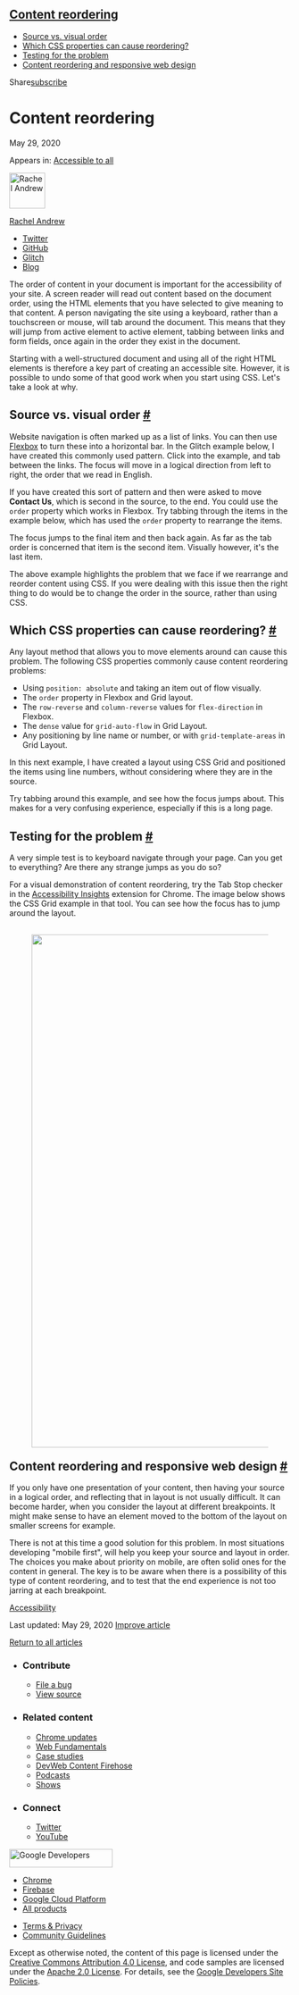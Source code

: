 





## <a href="#content-reordering" class="w-toc__header--link">Content reordering</a>

- [Source vs. visual order](#source-vs.-visual-order)
- [Which CSS properties can cause reordering?](#which-css-properties-can-cause-reordering)
- [Testing for the problem](#testing-for-the-problem)
- [Content reordering and responsive web design](#content-reordering-and-responsive-web-design)

Share<a href="/newsletter/" class="gc-analytics-event w-actions__fab w-actions__fab--subscribe"><span>subscribe</span></a>

# Content reordering

May 29, 2020

<span class="w-post-signpost__title">Appears in:</span> <a href="/accessible" class="w-post-signpost__link">Accessible to all</a>

[<img src="https://web-dev.imgix.net/image/admin/dUAN2DEXHRT6G6iPrIby.jpg?auto=format&amp;fit=crop&amp;h=64&amp;w=64" alt="Rachel Andrew" class="w-author__image" sizes="(min-width: 64px) 64px, calc(100vw - 48px)" srcset="https://web-dev.imgix.net/image/admin/dUAN2DEXHRT6G6iPrIby.jpg?fit=crop&amp;h=64&amp;w=64&amp;auto=format&amp;dpr=1&amp;q=75, https://web-dev.imgix.net/image/admin/dUAN2DEXHRT6G6iPrIby.jpg?fit=crop&amp;h=64&amp;w=64&amp;auto=format&amp;dpr=2&amp;q=50 2x, https://web-dev.imgix.net/image/admin/dUAN2DEXHRT6G6iPrIby.jpg?fit=crop&amp;h=64&amp;w=64&amp;auto=format&amp;dpr=3&amp;q=35 3x, https://web-dev.imgix.net/image/admin/dUAN2DEXHRT6G6iPrIby.jpg?fit=crop&amp;h=64&amp;w=64&amp;auto=format&amp;dpr=4&amp;q=23 4x, https://web-dev.imgix.net/image/admin/dUAN2DEXHRT6G6iPrIby.jpg?fit=crop&amp;h=64&amp;w=64&amp;auto=format&amp;dpr=5&amp;q=20 5x" width="64" height="64" />](/authors/rachelandrew/)

<a href="/authors/rachelandrew/" class="w-author__name-link">Rachel Andrew</a>

- <a href="https://twitter.com/rachelandrew" class="w-author__link">Twitter</a>
- <a href="https://github.com/rachelandrew" class="w-author__link">GitHub</a>
- <a href="https://glitch.com/@rachelandrew" class="w-author__link">Glitch</a>
- <a href="https://rachelandrew.co.uk/" class="w-author__link">Blog</a>

The order of content in your document is important for the accessibility of your site. A screen reader will read out content based on the document order, using the HTML elements that you have selected to give meaning to that content. A person navigating the site using a keyboard, rather than a touchscreen or mouse, will tab around the document. This means that they will jump from active element to active element, tabbing between links and form fields, once again in the order they exist in the document.

Starting with a well-structured document and using all of the right HTML elements is therefore a key part of creating an accessible site. However, it is possible to undo some of that good work when you start using CSS. Let's take a look at why.

## Source vs. visual order <a href="#source-vs.-visual-order" class="w-headline-link">#</a>

Website navigation is often marked up as a list of links. You can then use [Flexbox](/responsive-web-design-basics/#flexbox) to turn these into a horizontal bar. In the Glitch example below, I have created this commonly used pattern. Click into the example, and tab between the links. The focus will move in a logical direction from left to right, the order that we read in English.

If you have created this sort of pattern and then were asked to move **Contact Us**, which is second in the source, to the end. You could use the `order` property which works in Flexbox. Try tabbing through the items in the example below, which has used the `order` property to rearrange the items.

The focus jumps to the final item and then back again. As far as the tab order is concerned that item is the second item. Visually however, it's the last item.

The above example highlights the problem that we face if we rearrange and reorder content using CSS. If you were dealing with this issue then the right thing to do would be to change the order in the source, rather than using CSS.

## Which CSS properties can cause reordering? <a href="#which-css-properties-can-cause-reordering" class="w-headline-link">#</a>

Any layout method that allows you to move elements around can cause this problem. The following CSS properties commonly cause content reordering problems:

- Using `position: absolute` and taking an item out of flow visually.
- The `order` property in Flexbox and Grid layout.
- The `row-reverse` and `column-reverse` values for `flex-direction` in Flexbox.
- The `dense` value for `grid-auto-flow` in Grid Layout.
- Any positioning by line name or number, or with `grid-template-areas` in Grid Layout.

In this next example, I have created a layout using CSS Grid and positioned the items using line numbers, without considering where they are in the source.

Try tabbing around this example, and see how the focus jumps about. This makes for a very confusing experience, especially if this is a long page.

## Testing for the problem <a href="#testing-for-the-problem" class="w-headline-link">#</a>

A very simple test is to keyboard navigate through your page. Can you get to everything? Are there any strange jumps as you do so?

For a visual demonstration of content reordering, try the Tab Stop checker in the [Accessibility Insights](https://accessibilityinsights.io/) extension for Chrome. The image below shows the CSS Grid example in that tool. You can see how the focus has to jump around the layout.

## <figure><img src="https://web-dev.imgix.net/image/admin/n0i0TJf3OdZYvwswrHDV.jpg?auto=format" class="w-screenshot" sizes="(min-width: 800px) 800px, calc(100vw - 48px)" srcset="https://web-dev.imgix.net/image/admin/n0i0TJf3OdZYvwswrHDV.jpg?auto=format&amp;w=200 200w, https://web-dev.imgix.net/image/admin/n0i0TJf3OdZYvwswrHDV.jpg?auto=format&amp;w=228 228w, https://web-dev.imgix.net/image/admin/n0i0TJf3OdZYvwswrHDV.jpg?auto=format&amp;w=260 260w, https://web-dev.imgix.net/image/admin/n0i0TJf3OdZYvwswrHDV.jpg?auto=format&amp;w=296 296w, https://web-dev.imgix.net/image/admin/n0i0TJf3OdZYvwswrHDV.jpg?auto=format&amp;w=338 338w, https://web-dev.imgix.net/image/admin/n0i0TJf3OdZYvwswrHDV.jpg?auto=format&amp;w=385 385w, https://web-dev.imgix.net/image/admin/n0i0TJf3OdZYvwswrHDV.jpg?auto=format&amp;w=439 439w, https://web-dev.imgix.net/image/admin/n0i0TJf3OdZYvwswrHDV.jpg?auto=format&amp;w=500 500w, https://web-dev.imgix.net/image/admin/n0i0TJf3OdZYvwswrHDV.jpg?auto=format&amp;w=571 571w, https://web-dev.imgix.net/image/admin/n0i0TJf3OdZYvwswrHDV.jpg?auto=format&amp;w=650 650w, https://web-dev.imgix.net/image/admin/n0i0TJf3OdZYvwswrHDV.jpg?auto=format&amp;w=741 741w, https://web-dev.imgix.net/image/admin/n0i0TJf3OdZYvwswrHDV.jpg?auto=format&amp;w=845 845w, https://web-dev.imgix.net/image/admin/n0i0TJf3OdZYvwswrHDV.jpg?auto=format&amp;w=964 964w, https://web-dev.imgix.net/image/admin/n0i0TJf3OdZYvwswrHDV.jpg?auto=format&amp;w=1098 1098w, https://web-dev.imgix.net/image/admin/n0i0TJf3OdZYvwswrHDV.jpg?auto=format&amp;w=1252 1252w, https://web-dev.imgix.net/image/admin/n0i0TJf3OdZYvwswrHDV.jpg?auto=format&amp;w=1428 1428w, https://web-dev.imgix.net/image/admin/n0i0TJf3OdZYvwswrHDV.jpg?auto=format&amp;w=1600 1600w" width="800" height="919" /></figure>Content reordering and responsive web design <a href="#content-reordering-and-responsive-web-design" class="w-headline-link">#</a>

If you only have one presentation of your content, then having your source in a logical order, and reflecting that in layout is not usually difficult. It can become harder, when you consider the layout at different breakpoints. It might make sense to have an element moved to the bottom of the layout on smaller screens for example.

There is not at this time a good solution for this problem. In most situations developing "mobile first", will help you keep your source and layout in order. The choices you make about priority on mobile, are often solid ones for the content in general. The key is to be aware when there is a possibility of this type of content reordering, and to test that the end experience is not too jarring at each breakpoint.

<a href="/tags/accessibility/" class="w-chip">Accessibility</a>

<span class="w-mr--sm">Last updated: May 29, 2020 </span>[Improve article](https://github.com/GoogleChrome/web.dev/blob/master/src/site/content/en/accessible/content-reordering/index.md)

<a href="/accessible" class="gc-analytics-event w-article-navigation__link w-article-navigation__link--back w-article-navigation__link--single">Return to all articles</a>

- ### Contribute

  - <a href="https://github.com/GoogleChrome/web.dev/issues/new?assignees=&amp;labels=bug&amp;template=bug_report.md&amp;title=" class="w-footer__linkbox-link">File a bug</a>
  - <a href="https://github.com/googlechrome/web.dev" class="w-footer__linkbox-link">View source</a>

- ### Related content

  - <a href="https://blog.chromium.org/" class="w-footer__linkbox-link">Chrome updates</a>
  - <a href="https://developers.google.com/web/" class="w-footer__linkbox-link">Web Fundamentals</a>
  - <a href="https://developers.google.com/web/showcase/" class="w-footer__linkbox-link">Case studies</a>
  - <a href="https://devwebfeed.appspot.com/" class="w-footer__linkbox-link">DevWeb Content Firehose</a>
  - <a href="/podcasts/" class="w-footer__linkbox-link">Podcasts</a>
  - <a href="/shows/" class="w-footer__linkbox-link">Shows</a>

- ### Connect

  - <a href="https://www.twitter.com/ChromiumDev" class="w-footer__linkbox-link">Twitter</a>
  - <a href="https://www.youtube.com/user/ChromeDevelopers" class="w-footer__linkbox-link">YouTube</a>

<a href="https://developers.google.com/" class="w-footer__utility-logo-link"><img src="/images/lockup-color.png" alt="Google Developers" class="w-footer__utility-logo" width="185" height="33" /></a>

- <a href="https://developer.chrome.com/" class="w-footer__utility-link">Chrome</a>
- <a href="https://firebase.google.com/" class="w-footer__utility-link">Firebase</a>
- <a href="https://cloud.google.com/" class="w-footer__utility-link">Google Cloud Platform</a>
- <a href="https://developers.google.com/products" class="w-footer__utility-link">All products</a>

<!-- -->

- <a href="https://policies.google.com/" class="w-footer__utility-link">Terms &amp; Privacy</a>
- <a href="/community-guidelines/" class="w-footer__utility-link">Community Guidelines</a>

Except as otherwise noted, the content of this page is licensed under the [Creative Commons Attribution 4.0 License](https://creativecommons.org/licenses/by/4.0/), and code samples are licensed under the [Apache 2.0 License](https://www.apache.org/licenses/LICENSE-2.0). For details, see the [Google Developers Site Policies](https://developers.google.com/terms/site-policies).
